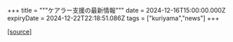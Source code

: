 +++
title = """ケアラー支援の最新情報"""
date = 2024-12-16T15:00:00.000Z
expiryDate = 2024-12-22T22:18:51.086Z
tags = ["kuriyama","news"]
+++


[[source]](https://www.town.kuriyama.hokkaido.jp/site/keara-sien/15220.html)

